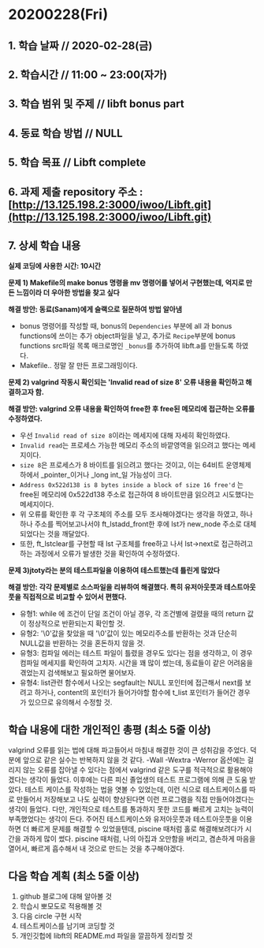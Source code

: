 # 20200228\(Fri\)

## 1. 학습 날짜 // 2020-02-28\(금\)

## 2. 학습시간 // 11:00 ~ 23:00\(자가\)

## 3. 학습 범위 및 주제 // libft bonus part

## 4. 동료 학습 방법 // NULL

## 5. 학습 목표 // Libft complete

## 6. 과제 제출 repository 주소 : [http://13.125.198.2:3000/iwoo/Libft.git](http://13.125.198.2:3000/iwoo/Libft.git)

## 7. 상세 학습 내용

**실제 코딩에 사용한 시간: 10시간**

**문제 1\) Makefile의 make bonus 명령을 mv 명령어를 넣어서 구현했는데, 억지로 만든 느낌이라 더 우아한 방법을 찾고 싶다**

**해결 방안: 동료\(Sanam\)에게 슬랙으로 질문하여 방법 알아냄**

* bonus 명령어를 작성할 때, bonus의 `Dependencies` 부분에 all 과 bonus functions에 쓰이는 추가 object파일을 넣고, 추가로 `Recipe`부분에 bonus functions src파일 목록 매크로명인 `_bonus`를 추가하여 libft.a를 만들도록 하였다.
* Makefile.. 정말 잘 만든 프로그래밍이다.

**문제 2\) valgrind 작동시 확인되는 'Invalid read of size 8' 오류 내용을 확인하고 해결하고자 함.**

**해결 방안: valgrind 오류 내용을 확인하여 free한 후 free된 메모리에 접근하는 오류를 수정하였다.**

* 우선 `Invalid read of size 8`이라는 메세지에 대해 자세히 확인하였다.
* `Invalid read`는 프로세스 가능한 메모리 주소의 바깥영역을 읽으려고 했다는 메세지이다.
* `size 8`은 프로세스가 8 바이트를 읽으려고 했다는 것이고, 이는 64비트 운영체제하에서 _pointer_이거나 _long int_일 가능성이 크다.
* `Address 0x522d138 is 8 bytes inside a block of size 16 free'd` 는 free된 메모리에 0x522d138 주소로 접근하여 8 바이트만큼 읽으려고 시도했다는 메세지이다.
* 위 오류를 확인한 후 각 구조체의 주소를 모두 조사해야겠다는 생각을 하였고, 하나하나 주소를 찍어보고나서야 ft\_lstadd\_front한 후에 lst가 new\_node 주소로 대체되었다는 것을 깨달았다.
* 또한, ft\_lstclear를 구현할 때 lst 구조체를 free하고 나서 lst-&gt;next로 접근하려고 하는 과정에서 오류가 발생한 것을 확인하여 수정하였다.

**문제 3\)jtoty라는 분의 테스트파일을 이용하여 테스트했는데 틀린게 많았다**

**해결 방안: 각각 문제별로 소스파일을 리뷰하여 해결했다. 특히 유저아웃풋과 테스트아웃풋을 직접적으로 비교할 수 있어서 편했다.**

* 유형1: while 에 조건이 단일 조건이 아닐 경우, 각 조건별에 걸렸을 때의 return 값이 정상적으로 반환되는지 확인할 것.
* 유형2: '\0'값을 찾았을 때 '\0'값이 있는 메모리주소를 반환하는 것과 단순히 NULL값을 반환하는 것을 혼돈하지 않을 것.
* 유형3: 컴파일 에러는 테스트 파일이 틀렸을 경우도 있다는 점을 생각하고, 이 경우 컴파일 메세지를 확인하여 고치자. 시간을 꽤 많이 썼는데, 동료들이 같은 어려움을 겪었는지 검색해보고 필요하면 물어보자.
* 유형4: list관련 함수에서 나오는 segfault는 NULL 포인터에 접근해서 next를 보려고 하거나, content의 포인터가 들어가야할 함수에 t\_list 포인터가 들어간 경우가 있으므로 유의해서 수정할 것.

## 학습 내용에 대한 개인적인 총평 \(최소 5줄 이상\)

valgrind 오류를 읽는 법에 대해 파고들어서 마침내 해결한 것이 큰 성취감을 주었다. 덕분에 앞으로 같은 실수는 반복하지 않을 것 같다. -Wall -Wextra -Werror 옵션에는 걸리지 않는 오류를 잡아낼 수 있다는 점에서 valgrind 같은 도구를 적극적으로 활용해야겠다는 생각이 들었다. 이후에는 다른 피신 졸업생의 테스트 프로그램에 의해 큰 도움 받았다. 테스트 케이스를 작성하는 법을 엿볼 수 있었는데, 이런 식으로 테스트케이스를 따로 만들어서 저장해보고 나도 실력이 향상된다면 이런 프로그램을 직접 만들어야겠다는 생각이 들었다. 다만, 개인적으로 테스트를 통과하지 못한 코드를 빠르게 고치는 능력이 부족했었다는 생각이 든다. 주어진 테스트케이스와 유저아웃풋과 테스트아웃풋을 이용하면 더 빠르게 문제를 해결할 수 있었을텐데, piscine 때처럼 홀로 해결해보려다가 시간을 과하게 많이 썼다. piscine 때처럼, 나의 아집과 오만함을 버리고, 겸손하게 마음을 열어서, 빠르게 흡수해서 내 것으로 만드는 것을 추구해야겠다.

## 다음 학습 계획 \(최소 5줄 이상\)

1. github 블로그에 대해 알아볼 것
2. 학습시 뽀모도로 적용해볼 것
3. 다음 circle 구현 시작
4. 테스트케이스를 남기며 코딩할 것
5. 개인깃헙에 libft의 README.md 파일을 깔끔하게 정리할 것

